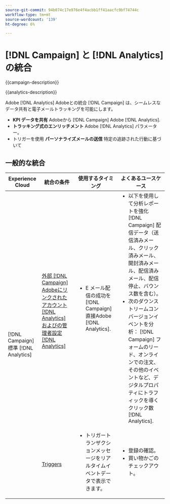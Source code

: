 ```yaml
---
source-git-commit: 94b074c17e976e4f4acbb1ff41aacfc9bf74744c
workflow-type: tm+mt
source-wordcount: '139'
ht-degree: 6%

---
```



# [!DNL Campaign] と [!DNL Analytics] の統合

{{campaign-description}}

{{analytics-description}}

Adobe [!DNL Analytics] Adobeとの統合 [!DNL Campaign] は、シームレスなデータ共有と電子メールトラッキングを可能にします。

+ **KPI データを共有** Adobeから [!DNL Campaign] Adobe [!DNL Analytics].
+ **トラッキング式のエンリッチメント** Adobe [!DNL Analytics] パラメーター。
+ トリガーを使用 **パーソナライズメールの送信** 特定の追跡された行動に基づいて

## 一般的な統合

<table>
    <thead>
        <tr>
            <th>Experience Cloud</th>
            <th>統合の条件</th>
            <th>使用するタイミング</th>
            <th>よくあるユースケース</th>
        </tr>
    </thead>
     <tbody>
        <tr>
            <td rowspan="2">[!DNL Campaign] 標準 [!DNL Analytics]</td>
            <td><a href="https://experienceleague.adobe.com/docs/campaign-standard-learn/tutorials/integrations/track-the-success-of-your-deliveries-in-analytics.html" target="_blank" rel="noreferrer">外部 [!DNL Campaign] Adobeにリンクされたアカウント [!DNL Analytics] およびの管理者設定 [!DNL Analytics]</a></td>
            <td>
                <ul style="margin-top: 0;">
                    <li>E メール配信の成功を [!DNL Campaign] 直接Adobe [!DNL Analytics].</li>
                </ul>
            </td>
            <td>
              <ul style="margin-top: 0;">
                <li>以下を使用して分析レポートを強化 [!DNL Campaign] 配信データ（送信済みメール、クリック済みメール、開封済みメール、配信済みメール、配信停止、バウンス数を含む）。</li>
                <li>次のダウンストリームコンバージョンイベントを分析： [!DNL Campaign] フォームのリード、オンラインでの注文、その他のイベントなど、デジタルプロパティにトラフィックを導くクリック数 [!DNL Analytics].</li>
              </ul>
            </td>
        </tr>
        <tr>
            <td><a href="../../integrations/tutorials/campaign-analytics/campaign-analytics-trigger.md" target="_blank" rel="noreferrer">Triggers</a></li>
            <td>
                <ul style="margin-top: 0;">
                    <li>トリガートランザクションメッセージをリアルタイムイベントデータで表示できます。</li>
                </ul>
            </td>
            <td>
              <ul style="margin-top: 0;">
                <li>登録の確認。</li>
                <li>買い物かごのチェックアウト。</li>
              </ul>
            </td>
        </tr>              
    </tbody>          
</table>

